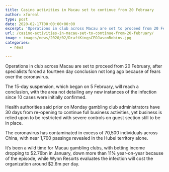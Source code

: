 ```yaml
---
title: Casino activities in Macau set to continue from 20 February
author: xforeal 
type: post
date: 2020-02-17T00:00:00+00:00
excerpt: 'Operations in club across Macau are set to proceed from 20 February, after specialists forced a fourteen day conclusion not long ago because of fears over the coronavirus '
url: /casino-activities-in-macau-set-to-continue-from-20-february/
image : images/news/2020/02/DraftKingsCEOJasonRobins.jpg
categories:
  - news

---
```

Operations in club across Macau are set to proceed from 20 February, after specialists forced a fourteen day conclusion not long ago because of fears over the coronavirus.

The 15-day suspension, which began on 5 February, will reach a conclusion, with the area not detailing any new instances of the infection since 10 cases were initially confirmed.

Health authorities said prior on Monday gambling club administrators have 30 days from re-opening to continue full business activities, yet business is relied upon to be restricted with severe controls on guest section still to be in place.

The coronavirus has contaminated in excess of 70,500 individuals across China, with near 1,700 passings revealed in the Hubei territory alone.

It&rsquo;s been a wild time for Macau gambling clubs, with betting income dropping to $2.76bn in January, down more than 11&percnt; year-on-year because of the episode, while Wynn Resorts evaluates the infection will cost the organization around $2.6m per day.